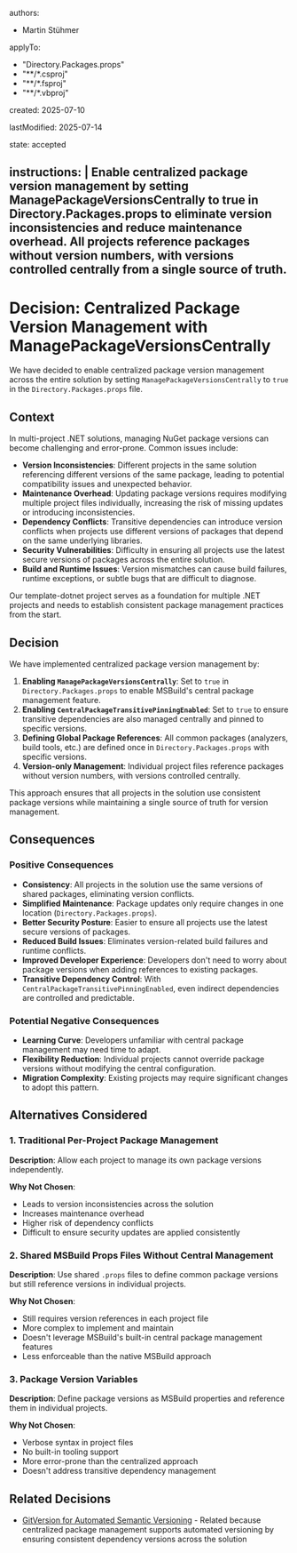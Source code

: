 <!-- List of authors who contributed to this decision. Include full names and roles if applicable. -->
authors:
- Martin Stühmer

<!--
The patterns this decision applies to. Each entry is a glob pattern that matches files affected by this decision.
-->
applyTo:
- "Directory.Packages.props"
- "**/*.csproj"
- "**/*.fsproj"
- "**/*.vbproj"

<!-- The date this ADR was initially created in YYYY-MM-DD format. -->
created: 2025-07-10

<!--
The most recent date this ADR was updated in YYYY-MM-DD format.
IMPORTANT: Update this field whenever the decision is modified.
-->
lastModified: 2025-07-14

<!--
The current state of this ADR. If superseded, include references to the superseding ADR.
Valid values: proposed, accepted, deprecated, superseded
-->
state: accepted

<!--
A compact AI LLM compatible definition of this decision.
This should be a precise, structured description that AI systems can easily parse and understand.
Include the core decision, key rationale, and primary impact in 1-2 concise sentences.
-->
instructions: |
  Enable centralized package version management by setting ManagePackageVersionsCentrally to true in Directory.Packages.props to eliminate version inconsistencies and reduce maintenance overhead.
  All projects reference packages without version numbers, with versions controlled centrally from a single source of truth.
---
# Decision: Centralized Package Version Management with ManagePackageVersionsCentrally

We have decided to enable centralized package version management across the entire solution by setting `ManagePackageVersionsCentrally` to `true` in the `Directory.Packages.props` file.

## Context

In multi-project .NET solutions, managing NuGet package versions can become challenging and error-prone. Common issues include:

- **Version Inconsistencies**: Different projects in the same solution referencing different versions of the same package, leading to potential compatibility issues and unexpected behavior.
- **Maintenance Overhead**: Updating package versions requires modifying multiple project files individually, increasing the risk of missing updates or introducing inconsistencies.
- **Dependency Conflicts**: Transitive dependencies can introduce version conflicts when projects use different versions of packages that depend on the same underlying libraries.
- **Security Vulnerabilities**: Difficulty in ensuring all projects use the latest secure versions of packages across the entire solution.
- **Build and Runtime Issues**: Version mismatches can cause build failures, runtime exceptions, or subtle bugs that are difficult to diagnose.

Our template-dotnet project serves as a foundation for multiple .NET projects and needs to establish consistent package management practices from the start.

## Decision

We have implemented centralized package version management by:

1. **Enabling `ManagePackageVersionsCentrally`**: Set to `true` in `Directory.Packages.props` to enable MSBuild's central package management feature.
2. **Enabling `CentralPackageTransitivePinningEnabled`**: Set to `true` to ensure transitive dependencies are also managed centrally and pinned to specific versions.
3. **Defining Global Package References**: All common packages (analyzers, build tools, etc.) are defined once in `Directory.Packages.props` with specific versions.
4. **Version-only Management**: Individual project files reference packages without version numbers, with versions controlled centrally.

This approach ensures that all projects in the solution use consistent package versions while maintaining a single source of truth for version management.

## Consequences

### Positive Consequences

- **Consistency**: All projects in the solution use the same versions of shared packages, eliminating version conflicts.
- **Simplified Maintenance**: Package updates only require changes in one location (`Directory.Packages.props`).
- **Better Security Posture**: Easier to ensure all projects use the latest secure versions of packages.
- **Reduced Build Issues**: Eliminates version-related build failures and runtime conflicts.
- **Improved Developer Experience**: Developers don't need to worry about package versions when adding references to existing packages.
- **Transitive Dependency Control**: With `CentralPackageTransitivePinningEnabled`, even indirect dependencies are controlled and predictable.

### Potential Negative Consequences

- **Learning Curve**: Developers unfamiliar with central package management may need time to adapt.
- **Flexibility Reduction**: Individual projects cannot override package versions without modifying the central configuration.
- **Migration Complexity**: Existing projects may require significant changes to adopt this pattern.

## Alternatives Considered

### 1. Traditional Per-Project Package Management

**Description**: Allow each project to manage its own package versions independently.

**Why Not Chosen**: 
- Leads to version inconsistencies across the solution
- Increases maintenance overhead
- Higher risk of dependency conflicts
- Difficult to ensure security updates are applied consistently

### 2. Shared MSBuild Props Files Without Central Management

**Description**: Use shared `.props` files to define common package versions but still reference versions in individual projects.

**Why Not Chosen**:
- Still requires version references in each project file
- More complex to implement and maintain
- Doesn't leverage MSBuild's built-in central package management features
- Less enforceable than the native MSBuild approach

### 3. Package Version Variables

**Description**: Define package versions as MSBuild properties and reference them in individual projects.

**Why Not Chosen**:
- Verbose syntax in project files
- No built-in tooling support
- More error-prone than the centralized approach
- Doesn't address transitive dependency management

## Related Decisions

- [GitVersion for Automated Semantic Versioning](./2025-07-10-gitversion-automated-semantic-versioning.md) - Related because centralized package management supports automated versioning by ensuring consistent dependency versions across the solution
